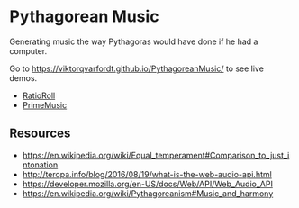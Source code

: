 # Pythagorean Music

Generating music the way Pythagoras would have done if he had a computer.

Go to https://viktorqvarfordt.github.io/PythagoreanMusic/ to see live demos.

- [RatioRoll](RatioRoll)
- [PrimeMusic](PrimeMusic)


## Resources

- https://en.wikipedia.org/wiki/Equal_temperament#Comparison_to_just_intonation
- http://teropa.info/blog/2016/08/19/what-is-the-web-audio-api.html
- https://developer.mozilla.org/en-US/docs/Web/API/Web_Audio_API
- https://en.wikipedia.org/wiki/Pythagoreanism#Music_and_harmony
